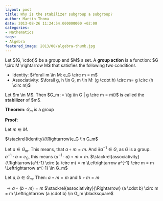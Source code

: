 ```yaml
---
layout: post
title: Why is the stabilizer subgroup a subgroup?
author: Martin Thoma
date: 2013-08-26 11:24:54.000000000 +02:00
categories:
- Mathematics
tags:
- Algebra
featured_image: 2013/08/algebra-thumb.jpg
---
```

<div class="definition">Let $(G, \cdot)$ be a group and $M$ a set. A <strong>group action</strong> is a function:
$G \circ M \rightarrow M$
that satisfies the following two conditions
<ul>
  <li>Identity: $\forall m \in M: e_G \circ m = m$</li>
  <li>Associativity: $\forall g, h \in G, m \in M: (g \cdot h) \circ m= g \circ (h \circ m)$</li>
</ul></div>
<div class="definition">Let $m \in M$. Then $G_m := \{g \in G | g \circ m = m\}$ is called the <strong>stabilizer</strong> of $m$.</div>

<strong>Theorem</strong>: $G_m$ is a group

<strong>Proof</strong>: 

Let $m \in M$.

$\stackrel{identity}{\Rightarrow}e_G \in G_m$

Let $a \in G_m$. This means, that $a \circ m = m$. And $\exists a^{-1} \in G$, as $G$ is a group.
$a^{-1} \cdot a = e_G$, this means $(a^{-1} \cdot a) \circ m = m$. 
$\stackrel{associativity}{\Rightarrow}a^{-1} \circ (a \circ m) = m \Leftrightarrow a^{-1} \circ m = m \Leftrightarrow a^{-1} \in G_m$

Let $a, b \in G_m$. 
Then: $a \circ m = m$ and $b \circ m = m$

$\Rightarrow a \circ (b \circ m) = m$
$\stackrel{associativity}{\Rightarrow} (a \cdot b) \circ m = m \Leftrightarrow (a \cdot b) \in G_m \blacksquare$
